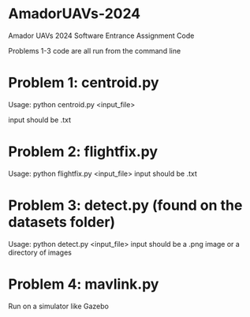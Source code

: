 # AmadorUAVs-2024

Amador UAVs 2024 Software Entrance Assignment Code

Problems 1-3 code are all run from the command line

# Problem 1: centroid.py
  Usage: python centroid.py <input_file>

input should be .txt


# Problem 2: flightfix.py
  Usage: python flightfix.py <input_file>
input should be .txt

# Problem 3: detect.py (found on the datasets folder)
  Usage: python detect.py <input_file>
input should be a .png image or a directory of images

# Problem 4: mavlink.py
  Run on a simulator like Gazebo
